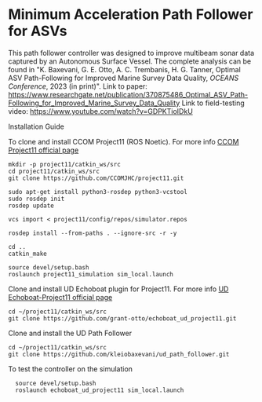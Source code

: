 # Minimum Acceleration Path Follower for ASVs

This path follower controller was designed to improve multibeam sonar data captured by an Autonomous Surface Vessel. The complete analysis can be found in "K. Baxevani, G. E. Otto, A. C. Trembanis, H. G. Tanner, Optimal ASV Path-Following for Improved Marine Survey Data Quality, *OCEANS Conference*, 2023 (in print)".
Link to paper: https://www.researchgate.net/publication/370875486_Optimal_ASV_Path-Following_for_Improved_Marine_Survey_Data_Quality 
Link to field-testing video: https://www.youtube.com/watch?v=GDPKTioIDkU

Installation Guide

To clone and install CCOM Project11 (ROS Noetic). For more info [CCOM Project11 official page](https://github.com/CCOMJHC/project11)
  
  ```
  mkdir -p project11/catkin_ws/src
  cd project11/catkin_ws/src
  git clone https://github.com/CCOMJHC/project11.git

  sudo apt-get install python3-rosdep python3-vcstool
  sudo rosdep init
  rosdep update

  vcs import < project11/config/repos/simulator.repos

  rosdep install --from-paths . --ignore-src -r -y

  cd ..
  catkin_make

  source devel/setup.bash
  roslaunch project11_simulation sim_local.launch
```
Clone and install UD Echoboat plugin for Project11. For more info [UD Echoboat-Project11 official page](https://github.com/grant-otto/echoboat_ud_project11)

```
cd ~/project11/catkin_ws/src
git clone https://github.com/grant-otto/echoboat_ud_project11.git
```
Clone and install the UD Path Follower

```
cd ~/project11/catkin_ws/src
git clone https://github.com/kleiobaxevani/ud_path_follower.git
```

To test the controller on the simulation 
```
  source devel/setup.bash
  roslaunch echoboat_ud_project11 sim_local.launch
```



